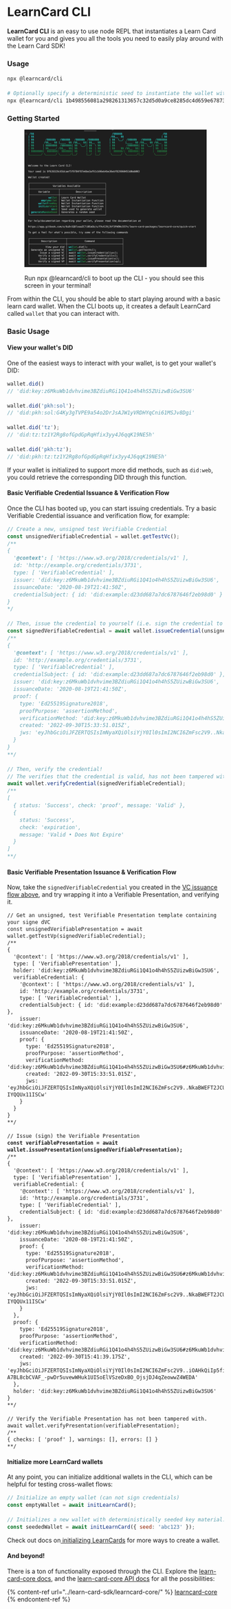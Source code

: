 # LearnCard CLI

**LearnCard CLI** is an easy to use node REPL that instantiates a Learn Card wallet for you and gives you all the tools you need to easily play around with the Learn Card SDK!

### Usage

```bash
npx @learncard/cli

# Optionally specify a deterministic seed to instantiate the wallet with
npx @learncard/cli 1b498556081a298261313657c32d5d0a9ce8285dc4d659e6787392207e4a7ac2h
```

### Getting Started

<figure><img src="../.gitbook/assets/Screen Shot 2022-09-29 at 6.08.26 PM.png" alt=""><figcaption><p>Run npx @learncard/cli to boot up the CLI - you should see this screen in your terminal! </p></figcaption></figure>

From within the CLI, you should be able to start playing around with a basic learn card wallet. When the CLI boots up, it creates a default LearnCard called `wallet` that you can interact with.

### Basic Usage

#### View your wallet's DID

One of the easiest ways to interact with your wallet, is to get your wallet's DID:

```javascript
wallet.did()
// 'did:key:z6MkuWb1dvhvime3BZdiuRGi1Q41o4h4hS5ZUizwBiGw3SU6'

wallet.did('pkh:sol');
// 'did:pkh:sol:G4Ky3gTVPE9a54o2DrJsAJW1yVRDHYqCni61MSJv8Dgi'

wallet.did('tz');
// 'did:tz:tz1Y2Rg8ofGpdGpRqHfix3yy4J6qqK19NE5h'

wallet.did('pkh:tz');
// 'did:pkh:tz:tz1Y2Rg8ofGpdGpRqHfix3yy4J6qqK19NE5h'
```

If your wallet is initialized to support more did methods, such as `did:web`, you could retrieve the corresponding DID through this function.&#x20;

#### Basic Verifiable Credential Issuance & Verification Flow

Once the CLI has booted up, you can start issuing credentials. Try a basic Verifiable Credential issuance and verification flow, for example:

```javascript
// Create a new, unsigned test Verifiable Credential
const unsignedVerifiableCredential = wallet.getTestVc();
/**
{
  '@context': [ 'https://www.w3.org/2018/credentials/v1' ],
  id: 'http://example.org/credentials/3731',
  type: [ 'VerifiableCredential' ],
  issuer: 'did:key:z6MkuWb1dvhvime3BZdiuRGi1Q41o4h4hS5ZUizwBiGw3SU6',
  issuanceDate: '2020-08-19T21:41:50Z',
  credentialSubject: { id: 'did:example:d23dd687a7dc6787646f2eb98d0' }
}
*/

// Then, issue the credential to yourself (i.e. sign the credential to turn it into a verifiable credential)
const signedVerifiableCredential = await wallet.issueCredential(unsignedVerifiableCredential);
/** 
{
  '@context': [ 'https://www.w3.org/2018/credentials/v1' ],
  id: 'http://example.org/credentials/3731',
  type: [ 'VerifiableCredential' ],
  credentialSubject: { id: 'did:example:d23dd687a7dc6787646f2eb98d0' },
  issuer: 'did:key:z6MkuWb1dvhvime3BZdiuRGi1Q41o4h4hS5ZUizwBiGw3SU6',
  issuanceDate: '2020-08-19T21:41:50Z',
  proof: {
    type: 'Ed25519Signature2018',
    proofPurpose: 'assertionMethod',
    verificationMethod: 'did:key:z6MkuWb1dvhvime3BZdiuRGi1Q41o4h4hS5ZUizwBiGw3SU6#z6MkuWb1dvhvime3BZdiuRGi1Q41o4h4hS5ZUizwBiGw3SU6',
    created: '2022-09-30T15:33:51.015Z',
    jws: 'eyJhbGciOiJFZERTQSIsImNyaXQiOlsiYjY0Il0sImI2NCI6ZmFsc2V9..NkaBWEFT2JCU1ZjMSGmbL72EPhVsAsLykAHULee2uh8YdqBqJbti_FmplQQvGnPDy80pbrFRA-IYQQUx11ISCw'
  }
}
**/

// Then, verify the credential! 
// The verifies that the credential is valid, has not been tampered with, and was issued by and to the correct DIDs
await wallet.verifyCredential(signedVerifiableCredential);
/**
[
  { status: 'Success', check: 'proof', message: 'Valid' },
  {
    status: 'Success',
    check: 'expiration',
    message: 'Valid • Does Not Expire'
  }
]
**/
```

#### Basic Verifiable Presentation Issuance & Verification Flow

Now, take the `signedVerifiableCredential` you created in the [VC issuance flow above](learncard-cli.md#basic-verifiable-credential-issuance-and-verification-flow), and try wrapping it into a Verifiable Presentation, and verifying it.&#x20;

<pre class="language-javascript"><code class="lang-javascript">// Get an unsigned, test Verifiable Presentation template containing your signe dVC
const unsignedVerifiablePresentation = await wallet.getTestVp(signedVerifiableCredential);
/**
{
  '@context': [ 'https://www.w3.org/2018/credentials/v1' ],
  type: [ 'VerifiablePresentation' ],
  holder: 'did:key:z6MkuWb1dvhvime3BZdiuRGi1Q41o4h4hS5ZUizwBiGw3SU6',
  verifiableCredential: {
    '@context': [ 'https://www.w3.org/2018/credentials/v1' ],
    id: 'http://example.org/credentials/3731',
    type: [ 'VerifiableCredential' ],
    credentialSubject: { id: 'did:example:d23dd687a7dc6787646f2eb98d0' },
    issuer: 'did:key:z6MkuWb1dvhvime3BZdiuRGi1Q41o4h4hS5ZUizwBiGw3SU6',
    issuanceDate: '2020-08-19T21:41:50Z',
    proof: {
      type: 'Ed25519Signature2018',
      proofPurpose: 'assertionMethod',
      verificationMethod: 'did:key:z6MkuWb1dvhvime3BZdiuRGi1Q41o4h4hS5ZUizwBiGw3SU6#z6MkuWb1dvhvime3BZdiuRGi1Q41o4h4hS5ZUizwBiGw3SU6',
      created: '2022-09-30T15:33:51.015Z',
      jws: 'eyJhbGciOiJFZERTQSIsImNyaXQiOlsiYjY0Il0sImI2NCI6ZmFsc2V9..NkaBWEFT2JCU1ZjMSGmbL72EPhVsAsLykAHULee2uh8YdqBqJbti_FmplQQvGnPDy80pbrFRA-IYQQUx11ISCw'
    }
  }
}
**/

// Issue (sign) the Verifiable Presentation 
<strong>const verifiablePresentation = await wallet.issuePresentation(unsignedVerifiablePresentation);
</strong>/**
{
  '@context': [ 'https://www.w3.org/2018/credentials/v1' ],
  type: [ 'VerifiablePresentation' ],
  verifiableCredential: {
    '@context': [ 'https://www.w3.org/2018/credentials/v1' ],
    id: 'http://example.org/credentials/3731',
    type: [ 'VerifiableCredential' ],
    credentialSubject: { id: 'did:example:d23dd687a7dc6787646f2eb98d0' },
    issuer: 'did:key:z6MkuWb1dvhvime3BZdiuRGi1Q41o4h4hS5ZUizwBiGw3SU6',
    issuanceDate: '2020-08-19T21:41:50Z',
    proof: {
      type: 'Ed25519Signature2018',
      proofPurpose: 'assertionMethod',
      verificationMethod: 'did:key:z6MkuWb1dvhvime3BZdiuRGi1Q41o4h4hS5ZUizwBiGw3SU6#z6MkuWb1dvhvime3BZdiuRGi1Q41o4h4hS5ZUizwBiGw3SU6',
      created: '2022-09-30T15:33:51.015Z',
      jws: 'eyJhbGciOiJFZERTQSIsImNyaXQiOlsiYjY0Il0sImI2NCI6ZmFsc2V9..NkaBWEFT2JCU1ZjMSGmbL72EPhVsAsLykAHULee2uh8YdqBqJbti_FmplQQvGnPDy80pbrFRA-IYQQUx11ISCw'
    }
  },
  proof: {
    type: 'Ed25519Signature2018',
    proofPurpose: 'assertionMethod',
    verificationMethod: 'did:key:z6MkuWb1dvhvime3BZdiuRGi1Q41o4h4hS5ZUizwBiGw3SU6#z6MkuWb1dvhvime3BZdiuRGi1Q41o4h4hS5ZUizwBiGw3SU6',
    created: '2022-09-30T15:41:39.175Z',
    jws: 'eyJhbGciOiJFZERTQSIsImNyaXQiOlsiYjY0Il0sImI2NCI6ZmFsc2V9..iOAHkQiIp5fi9IiuKIxCAnTQ-A7BL8cbCVAF_-pwDr5uvewWHuk1UISoElVSzeDxBO_OjsjDJ4qZeowwZ4WEDA'
  },
  holder: 'did:key:z6MkuWb1dvhvime3BZdiuRGi1Q41o4h4hS5ZUizwBiGw3SU6'
}
**/

// Verify the Verifiable Presentation has not been tampered with.
await wallet.verifyPresentation(verifiablePresentation);
/**
{ checks: [ 'proof' ], warnings: [], errors: [] }
**/</code></pre>

#### Initialize more LearnCard wallets

At any point, you can initialize additional wallets in the CLI, which can be helpful for testing cross-wallet flows:

```javascript
// Initialize an empty wallet (can not sign credentials)
const emptyWallet = await initLearnCard();

// Initializes a new wallet with deterministically seeded key material.
const seededWallet = await initLearnCard({ seed: 'abc123' });
```

Check out docs on[ initializing LearnCards](../learn-card-sdk/learncard-core/construction/initlearncard.md) for more ways to create a wallet.

#### And beyond!&#x20;

There is a ton of functionality exposed through the CLI. Explore the [learn-card-core docs](../learn-card-sdk/learncard-core/), and the [learn-card-core API docs](https://api.docs.learncard.com/docs/core/modules/) for all the possibilities:

{% content-ref url="../learn-card-sdk/learncard-core/" %}
[learncard-core](../learn-card-sdk/learncard-core/)
{% endcontent-ref %}
